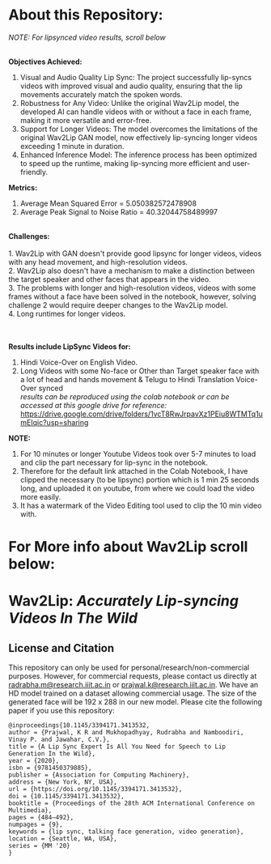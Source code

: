 # About this Repository:
<i>NOTE: For lipsynced video results, scroll below</i><br><br>

<b>Objectives Achieved:</b>
1. Visual and Audio Quality Lip Sync: The project successfully lip-syncs videos with improved visual and audio quality, ensuring that the lip movements accurately match the spoken words.
2. Robustness for Any Video: Unlike the original Wav2Lip model, the developed AI can handle videos with or without a face in each frame, making it more versatile and error-free.
3. Support for Longer Videos: The model overcomes the limitations of the original Wav2Lip GAN model, now effectively lip-syncing longer videos exceeding 1 minute in duration.
4. Enhanced Inference Model: The inference process has been optimized to speed up the runtime, making lip-syncing more efficient and user-friendly.

<b> Metrics: </b>
1. Average Mean Squared Error = 5.050382572478908
2. Average Peak Signal to Noise Ratio = 40.32044758489997

<br>
<b>Challenges:</b><br><br>
1. Wav2Lip with GAN doesn't provide good lipsync for longer videos, videos with any head movement, and high-resolution videos.<br>
2. Wav2Lip also doesn't have a mechanism to make a distinction between the target speaker and other faces that appears in the video.<br>
3. The problems with longer and high-resolution videos, videos with some frames without a face have been solved in the notebook, however, solving challenge 2 would require deeper changes to the Wav2Lip model.<br>
4. Long runtimes for longer videos.<br>
<br><br>

<b>Results include LipSync Videos for:</b>
1. Hindi Voice-Over on English Video.
2. Long Videos with some No-face or Other than Target speaker face with a lot of head and hands movement & Telugu to Hindi Translation Voice-Over synced<br>
<i>results can be reproduced using the colab notebook or can be accessed at this google drive for reference: </i>
https://drive.google.com/drive/folders/1vcT8RwJrpavXz1PEiu8WTMTq1umEIqic?usp=sharing

<b>NOTE:</b><br>
1. For 10 minutes or longer Youtube Videos took over 5-7 minutes to load and clip the part necessary for lip-sync in the notebook.<br>
2. Therefore for the default link attached in the Colab Notebook, I have clipped the necessary (to be lipsync) portion which is 1 min 25 seconds long, and uploaded it on youtube, from where we could load the video more easily.<br>
3. It has a watermark of the Video Editing tool used to clip the 10 min video with.<br>


# For More info about Wav2Lip scroll below:
# **Wav2Lip**: *Accurately Lip-syncing Videos In The Wild*
License and Citation
----------
This repository can only be used for personal/research/non-commercial purposes. However, for commercial requests, please contact us directly at radrabha.m@research.iiit.ac.in or prajwal.k@research.iiit.ac.in. We have an HD model trained on a dataset allowing commercial usage. The size of the generated face will be 192 x 288 in our new model. Please cite the following paper if you use this repository:
```
@inproceedings{10.1145/3394171.3413532,
author = {Prajwal, K R and Mukhopadhyay, Rudrabha and Namboodiri, Vinay P. and Jawahar, C.V.},
title = {A Lip Sync Expert Is All You Need for Speech to Lip Generation In the Wild},
year = {2020},
isbn = {9781450379885},
publisher = {Association for Computing Machinery},
address = {New York, NY, USA},
url = {https://doi.org/10.1145/3394171.3413532},
doi = {10.1145/3394171.3413532},
booktitle = {Proceedings of the 28th ACM International Conference on Multimedia},
pages = {484–492},
numpages = {9},
keywords = {lip sync, talking face generation, video generation},
location = {Seattle, WA, USA},
series = {MM '20}
}
```

